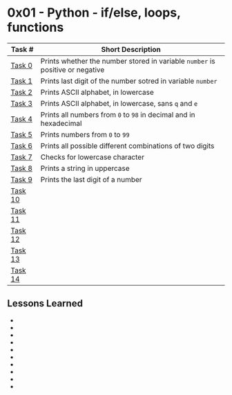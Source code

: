  # 0x01 - Python - if/else, loops, functions
Task # | Short Description
-------|------------
[Task 0](0-positive_or_negative.py) | Prints whether the number stored in variable `number` is positive or negative
[Task 1](1-last_digit.py) | Prints last digit of the number sotred in variable `number`
[Task 2](2-print_alphabet.py) | Prints ASCII alphabet, in lowercase
[Task 3](3-print_alphabt.py) | Prints ASCII alphabet, in lowercase, sans `q` and `e`
[Task 4](4-print_hexa.py) | Prints all numbers from `0` to `98` in decimal and in hexadecimal
[Task 5](5-print_comb2.py) | Prints numbers from `0` to `99`
[Task 6](6-print_comb3.py) | Prints all possible different combinations of two digits
[Task 7](7-islower.py) | Checks for lowercase character
[Task 8](8-uppercase.py) | Prints a string in uppercase
[Task 9](9-print_last_digit.py) | Prints the last digit of a number
[Task 10]() | 
[Task 11]() | 
[Task 12](100-write.py) | 
[Task 13](101-compile) | 
[Task 14](102-magic_calculation.py) | 
 ## Lessons Learned
* 
* 
* 
* 
* 
* 
* 
* 
* 
* 

